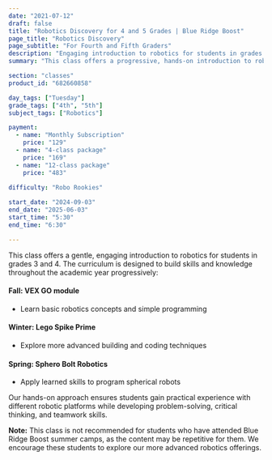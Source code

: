 ```yaml
---
date: "2021-07-12"
draft: false
title: "Robotics Discovery for 4 and 5 Grades | Blue Ridge Boost"
page_title: "Robotics Discovery"
page_subtitle: "For Fourth and Fifth Graders"
description: "Engaging introduction to robotics for students in grades 4 and 5."
summary: "This class offers a progressive, hands-on introduction to robotics for students in grades 4 and 5, covering Vex GO, Lego Spike Prime, and Sphero Bolt Robotics throughout the academic year, while developing problem-solving, critical thinking, and teamwork skills."

section: "classes"
product_id: "682660858"

day_tags: ["Tuesday"]
grade_tags: ["4th", "5th"]
subject_tags: ["Robotics"]

payment:
  - name: "Monthly Subscription"
    price: "129"
  - name: "4-class package"
    price: "169"
  - name: "12-class package"
    price: "483"
  
difficulty: "Robo Rookies"

start_date: "2024-09-03"
end_date: "2025-06-03"
start_time: "5:30"
end_time: "6:30"

---
```


<p>This class offers a gentle, engaging introduction to robotics for students in grades 3 and 4. The curriculum is designed to build skills and knowledge throughout the academic year progressively:</p>

<h4>Fall: VEX GO module</h4>
<ul>
  <li>Learn basic robotics concepts and simple programming</li>
</ul>

<h4>Winter: Lego Spike Prime</h4>
<ul>
  <li>Explore more advanced building and coding techniques</li>
</ul>

<h4>Spring: Sphero Bolt Robotics</h4>
<ul>
  <li>Apply learned skills to program spherical robots</li>
</ul>

<p>Our hands-on approach ensures students gain practical experience with different robotic platforms while developing problem-solving, critical thinking, and teamwork skills.</p>

<p><strong>Note:</strong> This class is not recommended for students who have attended Blue Ridge Boost summer camps, as the content may be repetitive for them. We encourage these students to explore our more advanced robotics offerings.</p>